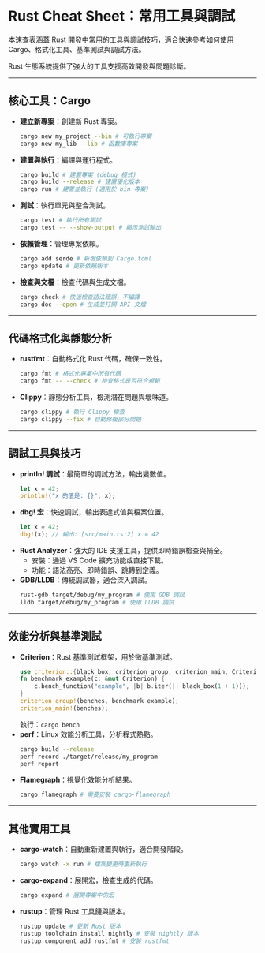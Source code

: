 # Rust Cheat Sheet：常用工具與調試

本速查表涵蓋 Rust 開發中常用的工具與調試技巧，適合快速參考如何使用 Cargo、格式化工具、基準測試與調試方法。

Rust 生態系統提供了強大的工具支援高效開發與問題診斷。

---

## 核心工具：Cargo

- **建立新專案**：創建新 Rust 專案。
  ```bash
  cargo new my_project --bin # 可執行專案
  cargo new my_lib --lib # 函數庫專案
  ```
- **建置與執行**：編譯與運行程式。
  ```bash
  cargo build # 建置專案 (debug 模式)
  cargo build --release # 建置優化版本
  cargo run # 建置並執行 (適用於 bin 專案)
  ```
- **測試**：執行單元與整合測試。
  ```bash
  cargo test # 執行所有測試
  cargo test -- --show-output # 顯示測試輸出
  ```
- **依賴管理**：管理專案依賴。
  ```bash
  cargo add serde # 新增依賴到 Cargo.toml
  cargo update # 更新依賴版本
  ```
- **檢查與文檔**：檢查代碼與生成文檔。
  ```bash
  cargo check # 快速檢查語法錯誤，不編譯
  cargo doc --open # 生成並打開 API 文檔
  ```

---

## 代碼格式化與靜態分析

- **rustfmt**：自動格式化 Rust 代碼，確保一致性。
  ```bash
  cargo fmt # 格式化專案中所有代碼
  cargo fmt -- --check # 檢查格式是否符合規範
  ```
- **Clippy**：靜態分析工具，檢測潛在問題與壞味道。
  ```bash
  cargo clippy # 執行 Clippy 檢查
  cargo clippy --fix # 自動修復部分問題
  ```

---

## 調試工具與技巧

- **println! 調試**：最簡單的調試方法，輸出變數值。
  ```rust
  let x = 42;
  println!("x 的值是: {}", x);
  ```
- **dbg! 宏**：快速調試，輸出表達式值與檔案位置。
  ```rust
  let x = 42;
  dbg!(x); // 輸出: [src/main.rs:2] x = 42
  ```
- **Rust Analyzer**：強大的 IDE 支援工具，提供即時錯誤檢查與補全。
  - 安裝：通過 VS Code 擴充功能或直接下載。
  - 功能：語法高亮、即時錯誤、跳轉到定義。
- **GDB/LLDB**：傳統調試器，適合深入調試。
  ```bash
  rust-gdb target/debug/my_program # 使用 GDB 調試
  lldb target/debug/my_program # 使用 LLDB 調試
  ```

---

## 效能分析與基準測試

- **Criterion**：Rust 基準測試框架，用於微基準測試。
  ```rust
  use criterion::{black_box, criterion_group, criterion_main, Criterion};
  fn benchmark_example(c: &mut Criterion) {
      c.bench_function("example", |b| b.iter(|| black_box(1 + 1)));
  }
  criterion_group!(benches, benchmark_example);
  criterion_main!(benches);
  ```
  執行：`cargo bench`
- **perf**：Linux 效能分析工具，分析程式熱點。
  ```bash
  cargo build --release
  perf record ./target/release/my_program
  perf report
  ```
- **Flamegraph**：視覺化效能分析結果。
  ```bash
  cargo flamegraph # 需要安裝 cargo-flamegraph
  ```

---

## 其他實用工具

- **cargo-watch**：自動重新建置與執行，適合開發階段。
  ```bash
  cargo watch -x run # 檔案變更時重新執行
  ```
- **cargo-expand**：展開宏，檢查生成的代碼。
  ```bash
  cargo expand # 展開專案中的宏
  ```
- **rustup**：管理 Rust 工具鏈與版本。
  ```bash
  rustup update # 更新 Rust 版本
  rustup toolchain install nightly # 安裝 nightly 版本
  rustup component add rustfmt # 安裝 rustfmt
  ```

